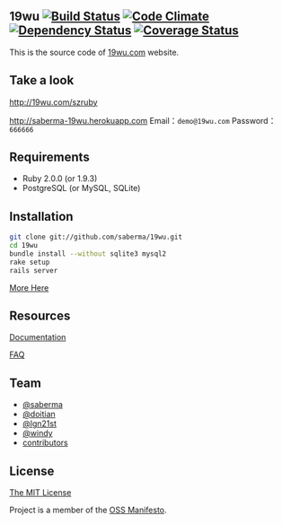 ## 19wu [![Build Status](https://travis-ci.org/saberma/19wu.png?branch=master)](https://travis-ci.org/saberma/19wu) [![Code Climate](https://codeclimate.com/github/saberma/19wu.png)](https://codeclimate.com/github/saberma/19wu) [![Dependency Status](https://gemnasium.com/saberma/19wu.png)](https://gemnasium.com/saberma/19wu) [![Coverage Status](https://coveralls.io/repos/saberma/19wu/badge.png?branch=master)](https://coveralls.io/r/saberma/19wu)

This is the source code of [19wu.com](http://19wu.com) website.

## Take a look

http://19wu.com/szruby

http://saberma-19wu.herokuapp.com
Email：`demo@19wu.com`
Password：`666666`

## Requirements

* Ruby 2.0.0 (or 1.9.3)
* PostgreSQL (or MySQL, SQLite)

## Installation

```bash
git clone git://github.com/saberma/19wu.git
cd 19wu
bundle install --without sqlite3 mysql2
rake setup
rails server
```

[More Here](https://github.com/saberma/19wu/issues/19)

## Resources

[Documentation](https://github.com/saberma/19wu/wiki)

[FAQ](https://github.com/saberma/19wu/wiki/%E6%96%B0%E6%89%8B%E9%97%AE%E9%A2%98%E6%B1%87%E6%80%BB)

## Team

* [@saberma](https://github.com/saberma)
* [@doitian](https://github.com/doitian)
* [@lgn21st](https://github.com/lgn21st)
* [@windy](https://github.com/windy)
* [contributors](https://github.com/saberma/19wu/graphs/contributors)

## License

[The MIT License](https://github.com/saberma/19wu/blob/master/LICENSE)

Project is a member of the [OSS Manifesto](http://ossmanifesto.org).
